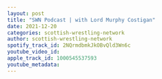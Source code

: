 ```yaml
---
layout: post
title: "SWN Podcast | with Lord Murphy Costigan"
date: 2021-12-20
categories: scottish-wrestling-network
author: scottish-wrestling-network
spotify_track_id: 2NQrmdbmkJkOBvQld3Wn6c
youtube_video_id: 
apple_track_id: 1000545537593
youtube_metadata: 
---
```

